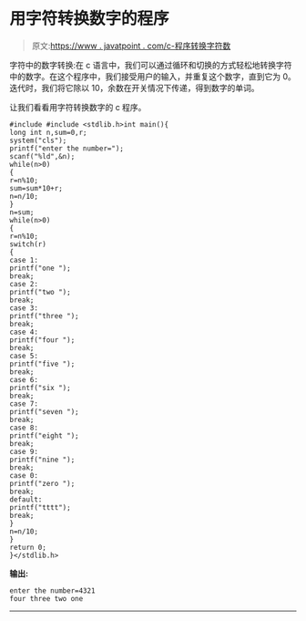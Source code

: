 # 用字符转换数字的程序

> 原文:[https://www . javatpoint . com/c-程序转换字符数](https://www.javatpoint.com/c-program-to-convert-number-in-characters)

字符中的数字转换:在 c 语言中，我们可以通过循环和切换的方式轻松地转换字符中的数字。在这个程序中，我们接受用户的输入，并重复这个数字，直到它为 0。迭代时，我们将它除以 10，余数在开关情况下传递，得到数字的单词。

让我们看看用字符转换数字的 c 程序。

```
#include #include <stdlib.h>int main(){
long int n,sum=0,r;  
system("cls");
printf("enter the number=");  
scanf("%ld",&n);  
while(n>0)  
{  
r=n%10;  
sum=sum*10+r;  
n=n/10;  
}  
n=sum;  
while(n>0)  
{  
r=n%10;  
switch(r)  
{  
case 1:  
printf("one ");  
break;  
case 2:  
printf("two ");  
break;  
case 3:  
printf("three ");  
break;  
case 4:  
printf("four ");  
break;  
case 5:  
printf("five ");  
break;  
case 6:  
printf("six ");  
break;  
case 7:  
printf("seven ");  
break;  
case 8:  
printf("eight ");  
break;  
case 9:  
printf("nine ");  
break;  
case 0:  
printf("zero ");  
break;  
default:  
printf("tttt");  
break;  
}  
n=n/10;  
}  
return 0;
}</stdlib.h> 
```

**输出:**

```
enter the number=4321
four three two one  

```

* * *